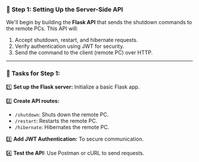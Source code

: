 ### 🚀 **Step 1: Setting Up the Server-Side API**

We'll begin by building the **Flask API** that sends the shutdown commands to the remote PCs. This API will:

1. Accept shutdown, restart, and hibernate requests.
2. Verify authentication using JWT for security.
3. Send the command to the client (remote PC) over HTTP.

---

### 🔹 **Tasks for Step 1:**

1️⃣ **Set up the Flask server:** Initialize a basic Flask app.

2️⃣ **Create API routes:**

* `/shutdown`: Shuts down the remote PC.
* `/restart`: Restarts the remote PC.
* `/hibernate`: Hibernates the remote PC.

3️⃣ **Add JWT Authentication:** To secure communication.

4️⃣ **Test the API:** Use Postman or cURL to send requests.
